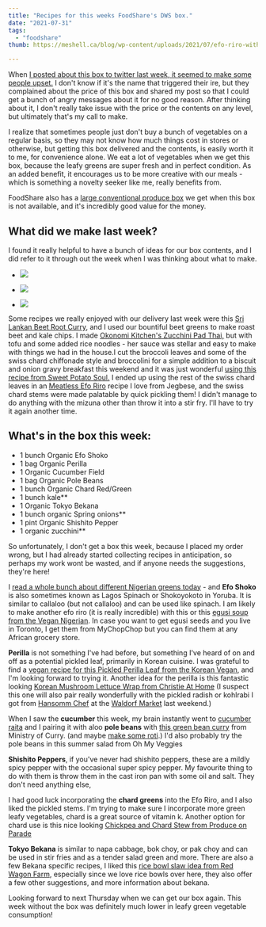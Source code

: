```yaml
---
title: "Recipes for this weeks FoodShare's DWS box."
date: "2021-07-31"
tags:
  - "foodshare"
thumb: https://meshell.ca/blog/wp-content/uploads/2021/07/efo-riro-with-rice.jpg

---
```


When [I posted about this box to twitter last week, it seemed to make some people upset.](https://meshell.ca/blog/foodshare-dismantling-white-supremacy-box/) I don't know if it's the name that triggered their ire, but they complained about the price of this box and shared my post so that I could get a bunch of angry messages about it for no good reason. After thinking about it, I don't really take issue with the price or the contents on any level, but ultimately that's my call to make.

I realize that sometimes people just don't buy a bunch of vegetables on a regular basis, so they may not know how much things cost in stores or otherwise, but getting this box delivered and the contents, is easily worth it to me, for convenience alone. We eat a lot of vegetables when we get this box, because the leafy greens are super fresh and in perfect condition. As an added benefit, it encourages us to be more creative with our meals - which is something a novelty seeker like me, really benefits from.

FoodShare also has a [large conventional produce box](https://goodfoodbox.foodshare.net/collections/frontpage/products/large-box) we get when this box is not available, and it's incredibly good value for the money.

## What did we make last week?

I found it really helpful to have a bunch of ideas for our box contents, and I did refer to it through out the week when I was thinking about what to make.

- ![](images/beet-curry-768x1024.jpg)

- ![](images/efo-riro-with-rice-768x1024.jpg)

- ![](images/greens-and-biscuits-and-gravy-1024x768.jpg)


Some recipes we really enjoyed with our delivery last week were this [Sri Lankan Beet Root Curry](https://savoryspin.com/beetroot-curry-5/), and I used our bountiful beet greens to make roast beet and kale chips. I made [Okonomi Kitchen's Zucchini Pad Thai,](https://okonomikitchen.com/pad-thai-zucchini-noodles-with-jackfruit-chicken/) but with tofu and some added rice noodles - her sauce was stellar and easy to make with things we had in the house.I cut the broccoli leaves and some of the swiss chard chiffonade style and broccolini for a simple addition to a biscuit and onion gravy breakfast this weekend and it was just wonderful [using this recipe from Sweet Potato Soul.](https://sweetpotatosoul.com/vegan-southern-collard-greens/) I ended up using the rest of the swiss chard leaves in an [Meatless Efo Riro](https://jegbese.com/vegan-no-meat-nigerian-efo-riro/) recipe I love from Jegbese, and the swiss chard stems were made palatable by quick pickling them! I didn't manage to do anything with the mizuna other than throw it into a stir fry. I'll have to try it again another time.

## What's in the box this week:

- 1 bunch Organic Efo Shoko
- 1 bag Organic Perilla
- 1 Organic Cucumber Field
- 1 bag Organic Pole Beans
- 1 bunch Organic Chard Red/Green 
- 1 bunch kale\*\*
- 1 Organic Tokyo Bekana
- 1 bunch organic Spring onions\*\*
- 1 pint Organic Shishito Pepper
- 1 organic zucchini\*\*

So unfortunately, I don't get a box this week, because I placed my order wrong, but I had already started collecting recipes in anticipation, so perhaps my work wont be wasted, and if anyone needs the suggestions, they're here!

I [read a whole bunch about different Nigerian greens today](https://9jafoodie.com/nigerian-leafy-vegetables/) - and **Efo Shoko** is also sometimes known as Lagos Spinach or Shokoyokoto in Yoruba. It is similar to callaloo (but not callaloo) and can be used like spinach. I am likely to make another efo riro (it is really incredible) with this or this [egusi soup from the Vegan Nigerian](https://www.vegannigerian.com/2020/10/vegan-egusi-recipe-how-to-make-nigerian.html). In case you want to get egusi seeds and you live in Toronto, I get them from MyChopChop but you can find them at any African grocery store.

**Perilla** is not something I've had before, but something I've heard of on and off as a potential pickled leaf, primarily in Korean cuisine. I was grateful to find a [vegan recipe for this Pickled Perilla Leaf from the Korean Vegan](https://thekoreanvegan.com/another-kind-sort-kimchi-pickled-perilla-leaf/), and I'm looking forward to trying it. Another idea for the perilla is this fantastic looking [Korean Mushroom Lettuce Wrap from Christie At Home](https://christieathome.com/blog/korean-mushroom-lettuce-wraps/) (I suspect this one will also pair really wonderfully with the pickled radish or kohlrabi I got from [Hansomm Chef](https://www.hansommchef.com/) at the [Waldorf Market](https://www.villagemarket.ca/) last weekend.)

When I saw the **cucumber** this week, my brain instantly went to [cucumber raita](https://www.thecuriouschickpea.com/vegan-raita-indian-cucumber-and-mint-yogurt-sauce/) and I pairing it with aloo **pole beans** with [this green bean curry](https://ministryofcurry.com/green-bean-curry/) from Ministry of Curry. (and maybe [make some roti](https://www.cookwithmanali.com/roti-recipe/).) I'd also probably try the pole beans in this summer salad from Oh My Veggies

**Shishito Peppers**, if you've never had shishito peppers, these are a mildly spicy pepper with the occasional super spicy pepper. My favourite thing to do with them is throw them in the cast iron pan with some oil and salt. They don't need anything else,

I had good luck incorporating the **chard greens** into the Efo Riro, and I also liked the pickled stems. I'm trying to make sure I incorporate more green leafy vegetables, chard is a great source of vitamin k. Another option for chard use is this nice looking [](https://www.produceonparade.com/produce-on-parade/chickpea-chard-stew) [Chickpea and Chard Stew from Produce on Parade](https://www.produceonparade.com/produce-on-parade/chickpea-chard-stew)

**Tokyo Bekana** is similar to napa cabbage, bok choy, or pak choy and can be used in stir fries and as a tender salad green and more. There are also a few Bekana specific recipes, I liked this [rice bowl slaw idea from Red Wagon Farm](https://redwagonfarmboulder.com/2018/05/27/tokyo-berkana-rice-bowl-slaw/), especially since we love rice bowls over here, they also offer a few other suggestions, and more information about bekana.  

Looking forward to next Thursday when we can get our box again. This week without the box was definitely much lower in leafy green vegetable consumption!
